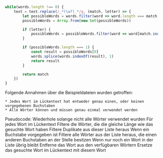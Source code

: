 ```js
while(words.length !== 0) {
    text = text.replace(/_*(\w?)_*/g, (match, letter) => {
        let possibleWords = words.filter(word => word.length === match.length)
        possibleWords = Array.from(new Set(possibleWords))

        if (letter) {
            possibleWords = possibleWords.filter(word => word[match.indexOf(letter)] === letter)
        }

        if (possibleWords.length === 1) {
            const result = possibleWords[0]
            words.splice(words.indexOf(result), 1)
            return result
        }

        return match
    })
}
```

Folgende Annahmen über die Beispieldateien wurden getroffen:

    * Jedes Wort im Lückentext hat entweder genau einen, oder keinen vorgegebenen Buchstaben
    * Alle Wörter können und müssen genau einmal verwendet werden

Pseudocode:
    Wiederhole solange nicht alle Wörter verwendet wurden
        Für jedes Wort im Lückentext
            Filtere die Wörter, die die gleiche Länge wie das gesuchte Wort haben
            Filtere Duplikate aus dieser Liste heraus
            Wenn ein Buchstabe vorgegeben ist
                Filtere alle Wörter aus der Liste heraus, die einen anderen Buchstaben an der Stelle besitzen
            Wenn nur noch ein Wort in der Liste übrig bleibt
                Entferne das Wort aus den verfügbaren Wörtern
                Ersetze das gesuchte Wort im Lückentext mit diesem Wort
        